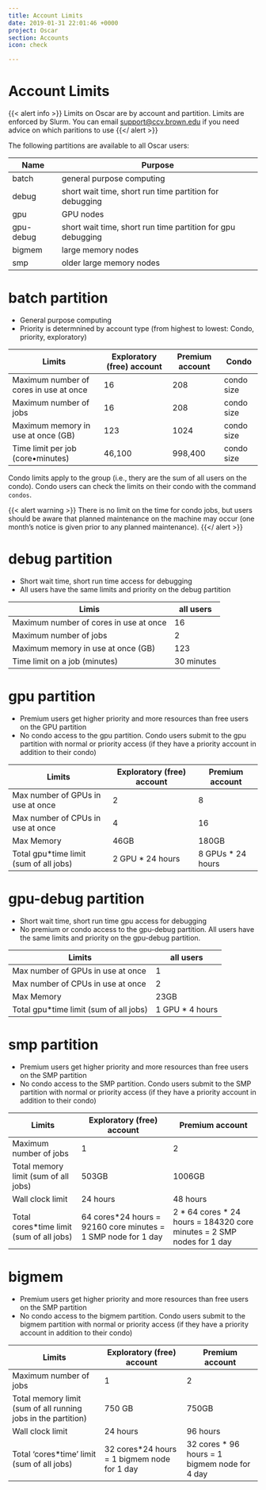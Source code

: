 ```yaml
---
title: Account Limits
date: 2019-01-31 22:01:46 +0000
project: Oscar
section: Accounts
icon: check

---
```

# Account Limits

{{< alert info >}} Limits on Oscar are by account and partition.  Limits are enforced by Slurm. You can email support@ccv.brown.edu if you need advice on which paritions to use {{</ alert >}}

The following partitions are available to all Oscar users:

| Name | Purpose |
| --- | --- |
| batch | general purpose computing |
| debug | short wait time, short run time partition for debugging |
| gpu | GPU nodes |
| gpu-debug | short wait time, short run time partition for gpu debugging |
| bigmem | large memory nodes |
| smp | older large memory nodes |

# batch partition

* General purpose computing
* Priority is determnined by account type (from highest
  to lowest: Condo, priority, exploratory)

| Limits | Exploratory (free) account | Premium account | Condo |
| --- | --- | --- | --- |
| Maximum number of cores in use at once | 16 | 208 | condo size |
| Maximum number of jobs | 16 | 208 | condo size |
| Maximum memory in use at once (GB) | 123 | 1024 | condo size | 
| Time limit per job (core•minutes) | 46,100 | 998,400 | condo size |

Condo limits apply to the group (i.e., thery are the sum of all users on the condo). Condo users can check the limits on their condo with the command `condos`.

{{< alert warning >}}
There is no limit on the time for condo jobs, but users should be aware that planned maintenance on the machine may occur (one month’s notice is given prior to any planned maintenance).
{{</ alert >}}

# debug partition

* Short wait time, short run time access for debugging
* All users have the same limits and priority on the debug partition

| Limis | all users |
| --- | --- |
| Maximum number of cores in use at once | 16 |
| Maximum number of jobs | 2 |
| Maximum memory in use at once (GB) | 123 |
| Time limit on a job (minutes) | 30 minutes |

# gpu partition

* Premium users get higher priority and more resources than free users on the GPU partition
* No condo access to the gpu partition.  Condo users submit to the gpu partition with normal or priority access (if they have a priority account in addition to their condo)

| Limits | Exploratory (free) account | Premium account |
| --- | --- | --- |
| Max number of GPUs in use at once | 2 | 8 |
| Max number of CPUs in use at once | 4 | 16 |
| Max Memory | 46GB | 180GB |
| Total gpu*time limit (sum of all jobs) | 2 GPU * 24 hours | 8 GPUs * 24 hours |

# gpu-debug partition

* Short wait time, short run time gpu access for debugging
* No premium or condo access to the gpu-debug partition.  All users have the same limits and priority on the gpu-debug partition.

| Limits | all users |
| --- | --- |
| Max number of GPUs in use at once | 1 |
| Max number of CPUs in use at once | 2 |
| Max Memory | 23GB |
| Total gpu*time limit (sum of all jobs) | 1 GPU * 4 hours |

# smp partition

* Premium users get higher priority and more resources than free users on the SMP partition
* No condo access to the SMP partition.  Condo users submit to the SMP partition with normal or priority access (if they have a priority account in addition to their condo)

| Limits | Exploratory (free) account | Premium account |
| --- | --- | --- |
| Maximum number of jobs | 1 | 2 |
| Total memory limit (sum of all jobs) | 503GB | 1006GB |
| Wall clock limit | 24 hours | 48 hours |
| Total cores*time limit (sum of all jobs) | 64 cores*24 hours = 92160 core minutes = 1 SMP node for 1 day | 2 * 64 cores * 24 hours = 184320 core minutes = 2 SMP nodes for 1 day |

# bigmem

* Premium users get higher priority and more resources than free users on the SMP partition
* No condo access to the bigmem partition.  Condo users submit to the bigmem partition with normal or priority access (if they have a priority account in addition to their condo)

| Limits | Exploratory (free) account | Premium account |
| --- | --- | --- |
| Maximum number of jobs | 1 | 2 |
| Total memory limit (sum of all running jobs in the partition) | 750 GB | 750GB |
| Wall clock limit | 24 hours | 96 hours |
| Total ‘cores*time’ limit (sum of all jobs) | 32 cores*24 hours = 1 bigmem node for 1 day | 32 cores * 96 hours = 1 bigmem node for 4 day |